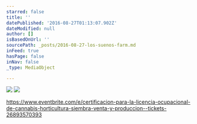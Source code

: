 ```yaml
---
starred: false
title: ''
datePublished: '2016-08-27T01:13:07.902Z'
dateModified: null
author: []
isBasedOnUrl: ''
sourcePath: _posts/2016-08-27-los-suenos-farm.md
inFeed: true
hasPage: false
inNav: false
_type: MediaObject

---
```

![](https://the-grid-user-content.s3-us-west-2.amazonaws.com/8c7825f1-b2eb-42bd-b369-1e9b66f0184a.jpg)
![](https://the-grid-user-content.s3-us-west-2.amazonaws.com/3c6b4035-905a-45db-9877-8ab8950ff2d3.jpg)

https://www.eventbrite.com/e/certificacion-para-la-licencia-ocupacional-de-cannabis-horticultura-siembra-venta-y-produccion--tickets-26893570393
